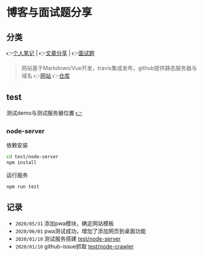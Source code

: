 # 博客与面试题分享

## 分类

:point_right:[个人笔记](https://maginapp.github.io/sharing-technology-article/blog/) | :point_right:[文章分享](https://maginapp.github.io/sharing-technology-article/sharing/) | :point_right:[面试题](https://maginapp.github.io/sharing-technology-article/interview/)

> 网站基于Markdown/Vue开发，travis集成发布，github提供静态服务器与域名 :point_right:[网站](https://maginapp.github.io/sharing-technology-article/) :point_right:[仓库](https://github.com/maginapp/sharing-technology-article)

## test

测试demo与测试服务器位置 [:point_right:](/test) 

### node-server

依赖安装

```bash
cd test/node-server
npm install
```

运行服务

```bash
npm run test
```

## 记录

* `2020/05/31` 添加pwa模块，确定网站模板
* `2020/06/01` pwa测试成功，增加了添加网页到桌面功能
* `2020/01/10` 测试服务搭建 [test/node-server](/test/node-server)
* `2020/01/10` github-issue抓取 [test/node-crawler](/test/node-crawler)
